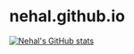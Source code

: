 # nehal.github.io
[![Nehal's GitHub stats](https://github-readme-stats.vercel.app/api?username=nehal6657)](https://github.com/nehal6657/github-readme-stats)

